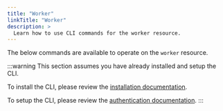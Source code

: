 ```yaml
---
title: "Worker"
linkTitle: "Worker"
description: >
  Learn how to use CLI commands for the worker resource.
---
```


The below commands are available to operate on the `worker` resource.

:::warning
This section assumes you have already installed and setup the CLI.

To install the CLI, please review the [installation documentation](/docs/reference/cli/install.md).

To setup the CLI, please review the [authentication documentation](/docs/reference/cli/authentication.md).
:::
